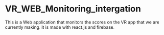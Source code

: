 # VR_WEB_Monitoring_intergation
This is a Web application that monitors the scores on the VR app that we are currently making. it is made with react.js and firebase.
